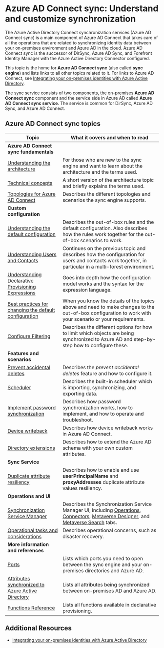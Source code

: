 <properties
	pageTitle="Azure AD Connect sync: Understand and customize synchronization | Microsoft Azure"
	description="Explains how Azure AD Connect sync works and how to customize."
	services="active-directory"
	documentationCenter=""
	authors="andkjell"
	manager="stevenpo"
	editor=""/>

<tags
	ms.service="active-directory"
	ms.workload="identity"
	ms.tgt_pltfrm="na"
	ms.devlang="na"
	ms.topic="article"
	ms.date="03/13/2016"
	ms.author="markusvi;andkjell"/>


# Azure AD Connect sync: Understand and customize synchronization
The Azure Active Directory Connect synchronization services (Azure AD Connect sync) is a main component of Azure AD Connect that takes care of all the operations that are related to synchronizing identity data between your on-premises environment and Azure AD in the cloud. Azure AD Connect sync is the successor of DirSync, Azure AD Sync, and Forefront Identity Manager with the Azure Active Directory Connector configured.

This topic is the home for **Azure AD Connect sync** (also called **sync engine**) and lists links to all other topics related to it. For links to Azure AD Connect, see [Integrating your on-premises identities with Azure Active Directory](active-directory-aadconnect.md).

The sync service consists of two components, the on-premises **Azure AD Connect sync** component and the service side in Azure AD called **Azure AD Connect sync service**. The service is common for DirSync, Azure AD Sync, and Azure AD Connect.

## Azure AD Connect sync topics

| Topic | What it covers and when to read |
| ----- | ----- |
| **Azure AD Connect sync fundamentals** ||
| [Understanding the architecture](active-directory-aadconnectsync-understanding-architecture.md) | For those who are new to the sync engine and want to learn about the architecture and the terms used. |
| [Technical concepts](active-directory-aadconnectsync-technical-concepts.md) | A short version of the architecture topic and briefly explains the terms used. |
| [Topologies for Azure AD Connect](active-directory-aadconnect-topologies.md) | Describes the different topologies and scenarios the sync engine supports. |
| **Custom configuration** ||
| [Understanding the default configuration](active-directory-aadconnectsync-understanding-default-configuration.md)| Describes the out-of-box rules and the default configuration. Also describes how the rules work together for the out-of-box scenarios to work. |
| [Understanding Users and Contacts](active-directory-aadconnectsync-understanding-users-and-contacts.md) | Continues on the previous topic and describes how the configuration for users and contacts work together, in particular in a multi-forest environment. |
| [Understanding Declarative Provisioning Expressions](active-directory-aadconnectsync-understanding-declarative-provisioning-expressions.md) | Goes into depth how the configuration model works and the syntax for the expression language. |
| [Best practices for changing the default configuration](active-directory-aadconnectsync-best-practices-changing-default-configuration.md) | When you know the details of the topics above and need to make changes to the out-of-box configuration to work with your scenario or your requirements. |
| [Configure Filtering](active-directory-aadconnectsync-configure-filtering.md) | Describes the different options for how to limit which objects are being synchronized to Azure AD and step-by-step how to configure these. |
| **Features and scenarios** ||
| [Prevent accidental deletes](active-directory-aadconnectsync-feature-prevent-accidental-deletes.md) | Describes the *prevent accidental deletes* feature and how to configure it. |
| [Scheduler](active-directory-aadconnectsync-feature-scheduler.md) | Describes the built-in scheduler which is importing, synchronizing, and exporting data. |
| [Implement password synchronization](active-directory-aadconnectsync-implement-password-synchronization.md) | Describes how password synchronization works, how to implement, and how to operate and troubleshoot. |
| [Device writeback](active-directory-aadconnect-feature-device-writeback.md) | Describes how device writeback works in Azure AD Connect. |
| [Directory extensions](active-directory-aadconnectsync-feature-directory-extensions.md) | Describes how to extend the Azure AD schema with your own custom attributes. |
| **Sync Service** ||
| [Duplicate attribute resiliency](active-directory-aadconnectsyncservice-duplicate-attribute-resiliency.md) | Describes how to enable and use **userPrincipalName** and **proxyAddresses** duplicate attribute values resiliency. |
| **Operations and UI** ||
| [Synchronization Service Manager](active-directory-aadconnectsync-service-manager-ui.md) | Describes the Synchronization Service Manager UI, including [Operations](active-directory-aadconnectsync-service-manager-ui-operations.md), [Connectors](active-directory-aadconnectsync-service-manager-ui-connectors.md), [Metaverse Designer](active-directory-aadconnectsync-service-manager-ui-mvdesigner.md), and [Metaverse Search](active-directory-aadconnectsync-service-manager-ui-mvsearch.md) tabs.|
| [Operational tasks and considerations](active-directory-aadconnectsync-operations.md) | Describes operational concerns, such as disaster recovery. |
| **More information and references** ||
| [Ports](active-directory-aadconnect-ports.md) | Lists which ports you need to open between the sync engine and your on-premises directories and Azure AD. |
| [Attributes synchronized to Azure Active Directory](active-directory-aadconnectsync-attributes-synchronized.md) | Lists all attributes being synchronized between on-premises AD and Azure AD. |
| [Functions Reference](active-directory-aadconnectsync-functions-reference.md) | Lists all functions available in declarative provisioning. |

## Additional Resources

* [Integrating your on-premises identities with Azure Active Directory](active-directory-aadconnect.md)
